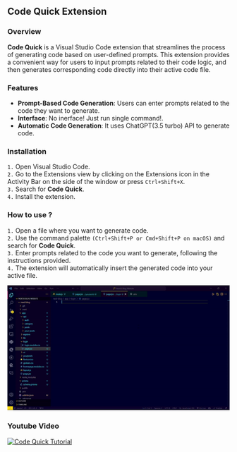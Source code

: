 ## Code Quick Extension

### Overview
**Code Quick** is a Visual Studio Code extension that streamlines the process of generating code based on user-defined prompts. This extension provides a convenient way for users to input prompts related to their code logic, and then generates corresponding code directly into their active code file.

### Features
- **Prompt-Based Code Generation**: Users can enter prompts related to the code they want to generate.
- **Interface**: No inerface! Just run single command!.
- **Automatic Code Generation**: It uses ChatGPT(3.5 turbo) API to generate code.

### Installation
`1.` Open Visual Studio Code.  
`2.` Go to the Extensions view by clicking on the Extensions icon in the Activity Bar on the side of the window or press `Ctrl+Shift+X`.  
`3.` Search for **Code Quick**.  
`4.` Install the extension.

### How to use ?
`1.` Open a file where you want to generate code.  
`2.` Use the command palette `(Ctrl+Shift+P or Cmd+Shift+P on macOS)` and search for **Code Quick**.  
`3.` Enter prompts related to the code you want to generate, following the instructions provided.  
`4.` The extension will automatically insert the generated code into your active file.  

![Code Quick Tutorial](./Code%20Quick%20Tutorial.gif)  

### Youtube Video  
[![Code Quick Tutorial](https://i9.ytimg.com/vi_webp/jVRPsul5Cyw/mqdefault.webp?v=65ae9940&sqp=CLSyuq0G&rs=AOn4CLBbuseDsiilEUuI18arAhsNIMNp6Q)](https://www.youtube.com/watch?v=jVRPsul5Cyw)  
